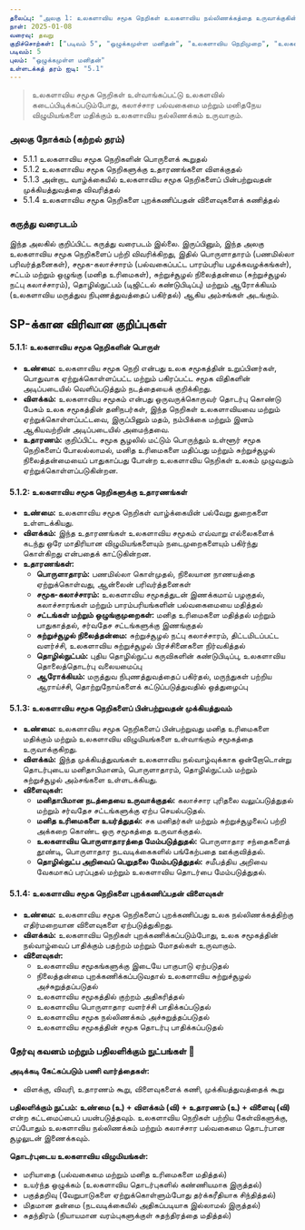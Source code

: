 ```yaml
---
தலைப்பு: "அலகு 1: உலகளாவிய சமூக நெறிகள் உலகளாவிய நல்லிணக்கத்தை உருவாக்குகின்றன"
நாள்: 2025-01-08
வரைவு: தவறு
குறிச்சொற்கள்: ["படிவம் 5", "ஒழுக்கமுள்ள மனிதன்", "உலகளாவிய நெறிமுறை", "உலகளாவிய சமூகம்", "உலகளாவிய நல்லிணக்கம்"]
படிவம்: 5
புலம்: "ஒழுக்கமுள்ள மனிதன்"
உள்ளடக்கத் தரம் ஐடி: "5.1"
---
```


> உலகளாவிய சமூக நெறிகள் உள்வாங்கப்பட்டு உலகளவில் கடைப்பிடிக்கப்படும்போது, கலாச்சார பல்வகைமை மற்றும் மனிதநேய விழுமியங்களை மதிக்கும் உலகளாவிய நல்லிணக்கம் உருவாகும்.

### அலகு நோக்கம் (கற்றல் தரம்)

- 5.1.1 உலகளாவிய சமூக நெறிகளின் பொருளைக் கூறுதல்
- 5.1.2 உலகளாவிய சமூக நெறிகளுக்கு உதாரணங்களை விளக்குதல்
- 5.1.3 அன்றாட வாழ்க்கையில் உலகளாவிய சமூக நெறிகளைப் பின்பற்றுவதன் முக்கியத்துவத்தை விவரித்தல்
- 5.1.4 உலகளாவிய சமூக நெறிகளை புறக்கணிப்பதன் விளைவுகளைக் கணித்தல்

### கருத்து வரைபடம்

இந்த அலகில் குறிப்பிட்ட கருத்து வரைபடம் இல்லை. இருப்பினும், இந்த அலகு உலகளாவிய சமூக நெறிகளைப் பற்றி விவரிக்கிறது, இதில் பொருளாதாரம் (பணமில்லா பரிவர்த்தனைகள்), சமூக-கலாச்சாரம் (பல்வகைப்பட்ட பாரம்பரிய பழக்கவழக்கங்கள்), சட்டம் மற்றும் ஒழுங்கு (மனித உரிமைகள்), சுற்றுச்சூழல் நிலைத்தன்மை (சுற்றுச்சூழல் நட்பு கலாச்சாரம்), தொழில்நுட்பம் (டிஜிட்டல் கண்டுபிடிப்பு) மற்றும் ஆரோக்கியம் (உலகளாவிய மருத்துவ நிபுணத்துவத்தைப் பகிர்தல்) ஆகிய அம்சங்கள் அடங்கும்.

## SP-க்கான விரிவான குறிப்புகள்

#### 5.1.1: உலகளாவிய சமூக நெறிகளின் பொருள்

- **உண்மை:** உலகளாவிய சமூக நெறி என்பது உலக சமூகத்தின் உறுப்பினர்கள், பொதுவாக ஏற்றுக்கொள்ளப்பட்ட மற்றும் பகிரப்பட்ட சமூக விதிகளின் அடிப்படையில் வெளிப்படுத்தும் நடத்தையைக் குறிக்கிறது.
- **விளக்கம்:** உலகளாவிய சமூகம் என்பது ஒருவருக்கொருவர் தொடர்பு கொண்டு பேசும் உலக சமூகத்தின் தனிநபர்கள், இந்த நெறிகள் உலகளாவியவை மற்றும் ஏற்றுக்கொள்ளப்பட்டவை, இருப்பினும் மதம், நம்பிக்கை மற்றும் இனம் ஆகியவற்றின் அடிப்படையில் அமைந்தவை.
- **உதாரணம்:** குறிப்பிட்ட சமூக சூழலில் மட்டும் பொருந்தும் உள்ளூர் சமூக நெறிகளைப் போலல்லாமல், மனித உரிமைகளை மதிப்பது மற்றும் சுற்றுச்சூழல் நிலைத்தன்மையைப் பாதுகாப்பது போன்ற உலகளாவிய நெறிகள் உலகம் முழுவதும் ஏற்றுக்கொள்ளப்படுகின்றன.

#### 5.1.2: உலகளாவிய சமூக நெறிகளுக்கு உதாரணங்கள்

- **உண்மை:** உலகளாவிய சமூக நெறிகள் வாழ்க்கையின் பல்வேறு துறைகளை உள்ளடக்கியது.
- **விளக்கம்:** இந்த உதாரணங்கள் உலகளாவிய சமூகம் எவ்வாறு எல்லைகளைக் கடந்து ஒரே மாதிரியான விழுமியங்களையும் நடைமுறைகளையும் பகிர்ந்து கொள்கிறது என்பதைக் காட்டுகின்றன.
- **உதாரணங்கள்:**
  - **பொருளாதாரம்:** பணமில்லா கொள்முதல், நிலையான நாணயத்தை ஏற்றுக்கொள்வது, ஆன்லைன் பரிவர்த்தனைகள்
  - **சமூக-கலாச்சாரம்:** உலகளாவிய சமூகத்துடன் இணக்கமாய் பழகுதல், கலாச்சாரங்கள் மற்றும் பாரம்பரியங்களின் பல்வகைமையை மதித்தல்
  - **சட்டங்கள் மற்றும் ஒழுங்குமுறைகள்:** மனித உரிமைகளை மதித்தல் மற்றும் பாதுகாத்தல், சர்வதேச சட்டங்களுக்கு இணங்குதல்
  - **சுற்றுச்சூழல் நிலைத்தன்மை:** சுற்றுச்சூழல் நட்பு கலாச்சாரம், திட்டமிடப்பட்ட வளர்ச்சி, உலகளாவிய சுற்றுச்சூழல் பிரச்சினைகளை நிர்வகித்தல்
  - **தொழில்நுட்பம்:** புதிய தொழில்நுட்ப கருவிகளின் கண்டுபிடிப்பு, உலகளாவிய தொலைத்தொடர்பு வலையமைப்பு
  - **ஆரோக்கியம்:** மருத்துவ நிபுணத்துவத்தைப் பகிர்தல், மருந்துகள் பற்றிய ஆராய்ச்சி, தொற்றுநோய்களைக் கட்டுப்படுத்துவதில் ஒத்துழைப்பு

#### 5.1.3: உலகளாவிய சமூக நெறிகளைப் பின்பற்றுவதன் முக்கியத்துவம்

- **உண்மை:** உலகளாவிய சமூக நெறிகளைப் பின்பற்றுவது மனித உரிமைகளை மதிக்கும் மற்றும் உலகளாவிய விழுமியங்களை உள்வாங்கும் சமூகத்தை உருவாக்குகிறது.
- **விளக்கம்:** இந்த முக்கியத்துவங்கள் உலகளாவிய நல்வாழ்வுக்காக ஒன்றோடொன்று தொடர்புடைய மனிதாபிமானம், பொருளாதாரம், தொழில்நுட்பம் மற்றும் சுற்றுச்சூழல் அம்சங்களை உள்ளடக்கியது.
- **விளைவுகள்:**
  - **மனிதாபிமான நடத்தையை உருவாக்குதல்:** கலாச்சார புரிதலை வலுப்படுத்துதல் மற்றும் சர்வதேச சட்டங்களுக்கு ஏற்ப செயல்படுதல்.
  - **மனித உரிமைகளை உயர்த்துதல்:** சக மனிதர்கள் மற்றும் சுற்றுச்சூழலைப் பற்றி அக்கறை கொண்ட ஒரு சமூகத்தை உருவாக்குதல்.
  - **உலகளாவிய பொருளாதாரத்தை மேம்படுத்துதல்:** பொருளாதார சந்தைகளைத் தூண்டி, பொருளாதார நடவடிக்கைகளில் பங்கேற்பதை ஊக்குவித்தல்.
  - **தொழில்நுட்ப அறிவைப் பெறுதலை மேம்படுத்துதல்:** சமீபத்திய அறிவை வேகமாகப் பரப்புதல் மற்றும் உலகளாவிய தொடர்பை மேம்படுத்துதல்.

#### 5.1.4: உலகளாவிய சமூக நெறிகளை புறக்கணிப்பதன் விளைவுகள்

- **உண்மை:** உலகளாவிய சமூக நெறிகளைப் புறக்கணிப்பது உலக நல்லிணக்கத்திற்கு எதிர்மறையான விளைவுகளை ஏற்படுத்துகிறது.
- **விளக்கம்:** உலகளாவிய நெறிகள் புறக்கணிக்கப்படும்போது, உலக சமூகத்தின் நல்வாழ்வைப் பாதிக்கும் பதற்றம் மற்றும் மோதல்கள் உருவாகும்.
- **விளைவுகள்:**
  - உலகளாவிய சமூகங்களுக்கு இடையே பாகுபாடு ஏற்படுதல்
  - நிலைத்தன்மை புறக்கணிக்கப்படுவதால் உலகளாவிய சுற்றுச்சூழல் அச்சுறுத்தப்படுதல்
  - உலகளாவிய சமூகத்தில் குற்றம் அதிகரித்தல்
  - உலகளாவிய பொருளாதார வளர்ச்சி பாதிக்கப்படுதல்
  - உலகளாவிய சமூக நல்லிணக்கம் அச்சுறுத்தப்படுதல்
  - உலகளாவிய சமூகத்தின் சமூக தொடர்பு பாதிக்கப்படுதல்

### தேர்வு கவனம் மற்றும் பதிலளிக்கும் நுட்பங்கள் 📝

**அடிக்கடி கேட்கப்படும் பணி வார்த்தைகள்:**
- விளக்கு, விவரி, உதாரணம் கூறு, விளைவுகளைக் கணி, முக்கியத்துவத்தைக் கூறு

**பதிலளிக்கும் நுட்பம்:**
**உண்மை (உ) + விளக்கம் (வி) + உதாரணம் (உ) + விளைவு (வி)** என்ற கட்டமைப்பைப் பயன்படுத்தவும். உலகளாவிய நெறிகள் பற்றிய கேள்விகளுக்கு, எப்போதும் உலகளாவிய நல்லிணக்கம் மற்றும் கலாச்சார பல்வகைமை தொடர்பான சூழலுடன் இணைக்கவும்.

**தொடர்புடைய உலகளாவிய விழுமியங்கள்:**
- மரியாதை (பல்வகைமை மற்றும் மனித உரிமைகளை மதித்தல்)
- உயர்ந்த ஒழுக்கம் (உலகளாவிய தொடர்புகளில் கண்ணியமாக இருத்தல்)
- பகுத்தறிவு (வேறுபாடுகளை ஏற்றுக்கொள்ளும்போது தர்க்கரீதியாக சிந்தித்தல்)
- மிதமான தன்மை (நடவடிக்கையில் அதிகப்படியாக இல்லாமல் இருத்தல்)
- சுதந்திரம் (நியாயமான வரம்புகளுக்குள் சுதந்திரத்தை மதித்தல்)